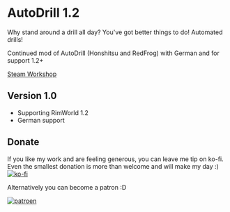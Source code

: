 # AutoDrill 1.2

Why stand around a drill all day? You've got better things to do!
Automated drills!

Continued mod of AutoDrill (Honshitsu and RedFrog) with German and for support 1.2+

[Steam Workshop](https://steamcommunity.com/sharedfiles/filedetails/?id=2403180152)

## Version 1.0

* Supporting RimWorld 1.2
* German support

## Donate

If you like my work and are feeling generous, you can leave me tip on ko-fi. Even the smallest donation is more than welcome and will make my day :) [![ko-fi](https://ko-fi.com/img/githubbutton_sm.svg)](https://ko-fi.com/C0C43PQ0I)

Alternatively you can become a patron :D

[![patroen](https://i.imgur.com/SWniXXj.png)](https://www.patreon.com/bePatron?u=51145413)
